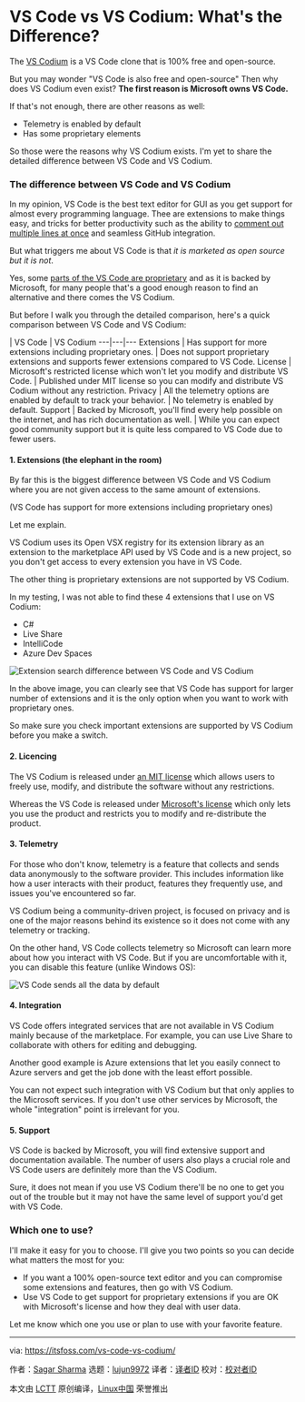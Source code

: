 [#]: subject: "VS Code vs VS Codium: What's the Difference?"
[#]: via: "https://itsfoss.com/vs-code-vs-codium/"
[#]: author: "Sagar Sharma https://itsfoss.com/author/sagar/"
[#]: collector: "lujun9972/lctt-scripts-1705972010"
[#]: translator: " "
[#]: reviewer: " "
[#]: publisher: " "
[#]: url: " "

VS Code vs VS Codium: What's the Difference?
======

The [VS Codium][1] is a VS Code clone that is 100% free and open-source.

But you may wonder "VS Code is also free and open-source" Then why does VS Codium even exist? **The first reason is Microsoft owns VS Code.**

If that's not enough, there are other reasons as well:

  * Telemetry is enabled by default
  * Has some proprietary elements



So those were the reasons why VS Codium exists. I'm yet to share the detailed difference between VS Code and VS Codium.

### The difference between VS Code and VS Codium

In my opinion, VS Code is the best text editor for GUI as you get support for almost every programming language. Thee are extensions to make things easy, and tricks for better productivity such as the ability to [comment out multiple lines at once][2] and seamless GitHub integration.

But what triggers me about VS Code is that _it is marketed as open source but it is not_.

Yes, some [parts of the VS Code are proprietary][3] and as it is backed by Microsoft, for many people that's a good enough reason to find an alternative and there comes the VS Codium.

But before I walk you through the detailed comparison, here's a quick comparison between VS Code and VS Codium:

| VS Code | VS Codium
---|---|---
Extensions | Has support for more extensions including proprietary ones. | Does not support proprietary extensions and supports fewer extensions compared to VS Code.
License | Microsoft's restricted license which won't let you modify and distribute VS Code. | Published under MIT license so you can modify and distribute VS Codium without any restriction.
Privacy | All the telemetry options are enabled by default to track your behavior. | No telemetry is enabled by default.
Support | Backed by Microsoft, you'll find every help possible on the internet, and has rich documentation as well. | While you can expect good community support but it is quite less compared to VS Code due to fewer users.

#### 1\. Extensions (the elephant in the room)

By far this is the biggest difference between VS Code and VS Codium where you are not given access to the same amount of extensions.

(VS Code has support for more extensions including proprietary ones)

Let me explain.

VS Codium uses its Open VSX registry for its extension library as an extension to the marketplace API used by VS Code and is a new project, so you don't get access to every extension you have in VS Code.

The other thing is proprietary extensions are not supported by VS Codium.

In my testing, I was not able to find these 4 extensions that I use on VS Codium:

  * C#
  * Live Share
  * IntelliCode
  * Azure Dev Spaces



![Extension search difference between VS Code and VS Codium][4]

In the above image, you can clearly see that VS Code has support for larger number of extensions and it is the only option when you want to work with proprietary ones.

So make sure you check important extensions are supported by VS Codium before you make a switch.

#### 2\. Licencing

The VS Codium is released under [an MIT license][5] which allows users to freely use, modify, and distribute the software without any restrictions.

Whereas the VS Code is released under [Microsoft's license][6] which only lets you use the product and restricts you to modify and re-distribute the product.

#### 3\. Telemetry

For those who don't know, telemetry is a feature that collects and sends data anonymously to the software provider. This includes information like how a user interacts with their product, features they frequently use, and issues you've encountered so far.

VS Codium being a community-driven project, is focused on privacy and is one of the major reasons behind its existence so it does not come with any telemetry or tracking.

On the other hand, VS Code collects telemetry so Microsoft can learn more about how you interact with VS Code. But if you are uncomfortable with it, you can disable this feature (unlike Windows OS):

![VS Code sends all the data by default][7]

#### 4\. Integration

VS Code offers integrated services that are not available in VS Codium mainly because of the marketplace. For example, you can use Live Share to collaborate with others for editing and debugging.

Another good example is Azure extensions that let you easily connect to Azure servers and get the job done with the least effort possible.

You can not expect such integration with VS Codium but that only applies to the Microsoft services. If you don't use other services by Microsoft, the whole "integration" point is irrelevant for you.

#### 5\. Support

VS Code is backed by Microsoft, you will find extensive support and documentation available. The number of users also plays a crucial role and VS Code users are definitely more than the VS Codium.

Sure, it does not mean if you use VS Codium there'll be no one to get you out of the trouble but it may not have the same level of support you'd get with VS Code.

### Which one to use?

I'll make it easy for you to choose. I'll give you two points so you can decide what matters the most for you:

  * If you want a 100% open-source text editor and you can compromise some extensions and features, then go with VS Codium.
  * Use VS Code to get support for proprietary extensions if you are OK with Microsoft's license and how they deal with user data.



Let me know which one you use or plan to use with your favorite feature.

--------------------------------------------------------------------------------

via: https://itsfoss.com/vs-code-vs-codium/

作者：[Sagar Sharma][a]
选题：[lujun9972][b]
译者：[译者ID](https://github.com/译者ID)
校对：[校对者ID](https://github.com/校对者ID)

本文由 [LCTT](https://github.com/LCTT/TranslateProject) 原创编译，[Linux中国](https://linux.cn/) 荣誉推出

[a]: https://itsfoss.com/author/sagar/
[b]: https://github.com/lujun9972
[1]: https://itsfoss.com/vscodium/
[2]: https://itsfoss.com/comment-multiple-lines-vs-code/
[3]: https://github.com/microsoft/vscode/wiki/Differences-between-the-repository-and-Visual-Studio-Code#visual-studio-code
[4]: https://itsfoss.com/content/images/2024/01/Extension-difference-between-VS-Code-and-VS-Codium.png
[5]: https://itsfoss.com/open-source-licenses-explained/
[6]: https://code.visualstudio.com/license
[7]: https://itsfoss.com/content/images/2024/01/Telemetry-is-set-to-send-all-the-data-by-default-in-VS-Code.png
